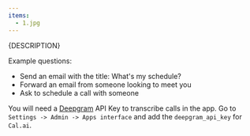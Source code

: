 ```yaml
---
items:
  - 1.jpg
---
```


{DESCRIPTION}

Example questions:

- Send an email with the title: What's my schedule?
- Forward an email from someone looking to meet you
- Ask to schedule a call with someone

You will need a [Deepgram](https://console.deepgram.com/) API Key to transcribe calls in the app.
Go to `Settings -> Admin -> Apps interface` and add the `deepgram_api_key` for `Cal.ai`.